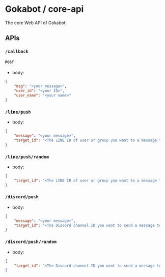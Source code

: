 # Gokabot / core-api

The core Web API of Gokabot.

## APIs

### `/callback`

#### `POST`

- body:

```json
{
    "msg": "<your message>",
    "user_id": "<your ID>",
    "user_name": "<your name>"
}
```

### `/line/push`

- body:

```json
{
    "message": "<your message>",
    "target_id": "<The LINE ID of user or group you want to a message to>"
}
```

### `/line/push/random`

- body:

```json
{
    "target_id": "<The LINE ID of user or group you want to a message to>"
}
```

### `/discord/push`

- body:

```json
{
    "message": "<your message>",
    "target_id": "<The Discord channel ID you want to send a message to>"
}
```

### `/discord/push/random`

- body:

```json
{
    "target_id": "<The Discord channel ID you want to send a message to>"
}
```
